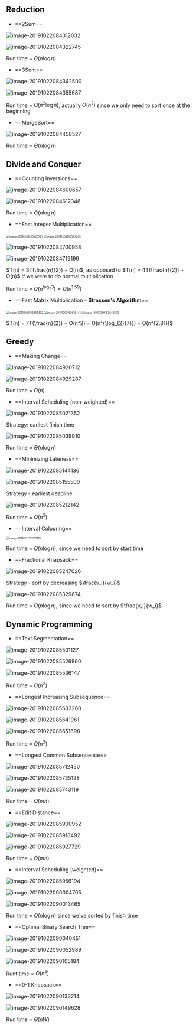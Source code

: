 ## Reduction

- ==2Sum==

![image-20191022084312032](pics/image-20191022084312032.png)

![image-20191022084322745](pics/image-20191022084322745.png)

Run time = $\Theta(n\log{n})$

- ==3Sum==

![image-20191022084342500](pics/image-20191022084342500.png)

![image-20191022084355687](pics/image-20191022084355687.png)

Run time = $\Theta(n^2\log{n})$, actually $\Theta(n^2)$ since we only need to sort once at the beginning

- ==MergeSort==

![image-20191022084458527](pics/image-20191022084458527.png)

Run time = $\Theta(n\log{n})$

## Divide and Conquer

- ==Counting Inversions==

![image-20191022084600657](pics/image-20191022084600657.png)

![image-20191022084612348](pics/image-20191022084612348.png)

Run time = $O(n\log{n})$

- ==Fast Integer Multiplication==

<img src="pics/image-20191209150520721.png" alt="image-20191209150520721" style="zoom:50%;" />

<img src="pics/image-20191209150547209.png" alt="image-20191209150547209" style="zoom:50%;" />

![image-20191022084700958](pics/image-20191022084700958.png)

![image-20191022084719199](pics/image-20191022084719199.png)

$T(n) = 3T(\frac{n}{2}) + O(n)$, as opposed to $T(n) = 4T(\frac{n}{2}) + O(n)$ if we were to do normal multiplication

Run time = $O(n^{\log_{2}{3}}) = O(n^{1.59})$

- ==Fast Matrix Multiplication - **Strassen's Algorithm**==

<img src="pics/image-20191209152559432.png" alt="image-20191209152559432" style="zoom:50%;" />

<img src="pics/image-20191209152610441.png" alt="image-20191209152610441" style="zoom:50%;" />

<img src="pics/image-20191209152643590.png" alt="image-20191209152643590" style="zoom:50%;" />

$T(n) = 7T(\frac{n}{2}) + O(n^2) = O(n^{\log_{2}{7}}) = O(n^{2.81})$

## Greedy

- ==Making Change==

![image-20191022084920712](pics/image-20191022084920712.png)

![image-20191022084929287](pics/image-20191022084929287.png)

Run time = $O(n)$

- ==Interval Scheduling (non-weighted)==

![image-20191022085021352](pics/image-20191022085021352.png)

Strategy: earliest finish time

![image-20191022085039910](pics/image-20191022085039910.png)

Run time = $\Theta(n\log{n})$

- ==Minimizing Lateness==

![image-20191022085144136](pics/image-20191022085144136.png)

![image-20191022085155500](pics/image-20191022085155500.png)

Strategy - earliest deadline

![image-20191022085212142](pics/image-20191022085212142.png)

Run time = $O(n^2)$

- ==Interval Colouring==

<img src="pics/image-20191212135151178.png" alt="image-20191212135151178" style="zoom:50%;" />

Run time = $O(n \log n)$, since we need to sort by start time

- ==Fractional Knapsack==

![image-20191022085247026](pics/image-20191022085247026.png)

Strategy - sort by decreasing $\frac{v_i}{w_i}$

![image-20191022085329674](pics/image-20191022085329674.png)

Run time = $O(n \log n)$, since we need to sort by $\frac{v_i}{w_i}$

## Dynamic Programming

- ==Text Segmentation==

![image-20191022085501127](pics/image-20191022085501127.png)

![image-20191022085526960](pics/image-20191022085526960.png)

![image-20191022085536147](pics/image-20191022085536147.png)

Run time = $O(n^2)$

- ==Longest Increasing Subsequence==

![image-20191022085633260](pics/image-20191022085633260.png)

![image-20191022085641961](pics/image-20191022085641961.png)

![image-20191022085651698](pics/image-20191022085651698.png)

Run time = $O(n^2)$

- ==Longest Common Subsequence==

![image-20191022085712450](pics/image-20191022085712450.png)

![image-20191022085735128](pics/image-20191022085735128.png)

![image-20191022085743119](pics/image-20191022085743119.png)

Run time = $\Theta(mn)$

- ==Edit Distance==

![image-20191022085900952](pics/image-20191022085900952.png)

![image-20191022085918492](pics/image-20191022085918492.png)

![image-20191022085927729](pics/image-20191022085927729.png)

Run time = $O(mn)$

- ==Interval Scheduling (weighted)==

![image-20191022085956194](pics/image-20191022085956194.png)

![image-20191022090004705](pics/image-20191022090004705.png)

![image-20191022090013465](pics/image-20191022090013465.png)

Run time = $O(n\log{n})$ since we've sorted by finish time

- ==Optimal Binary Search Tree==

![image-20191022090040451](pics/image-20191022090040451.png)

![image-20191022090052989](pics/image-20191022090052989.png)

![image-20191022090105184](pics/image-20191022090105184.png)

Runt time = $O(n^2)$

- ==0-1 Knapsack==

![image-20191022090133214](pics/image-20191022090133214.png)

![image-20191022090149628](pics/image-20191022090149628.png)

Run time = $\Theta(nW)$

